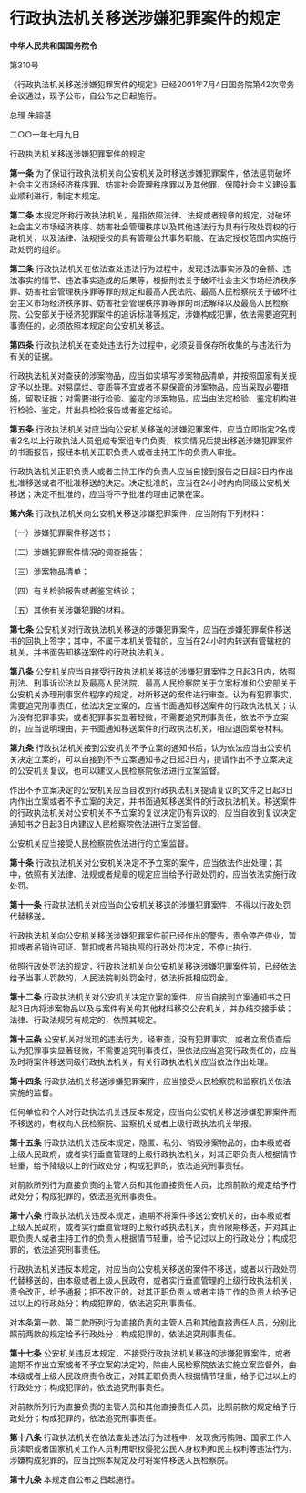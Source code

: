 # 行政执法机关移送涉嫌犯罪案件的规定

**中华人民共和国国务院令**

第310号

《行政执法机关移送涉嫌犯罪案件的规定》已经2001年7月4日国务院第42次常务会议通过，现予公布，自公布之日起施行。

总理 朱镕基

二○○一年七月九日

行政执法机关移送涉嫌犯罪案件的规定

**第一条** 为了保证行政执法机关向公安机关及时移送涉嫌犯罪案件，依法惩罚破坏社会主义市场经济秩序罪、妨害社会管理秩序罪以及其他罪，保障社会主义建设事业顺利进行，制定本规定。

**第二条** 本规定所称行政执法机关，是指依照法律、法规或者规章的规定，对破坏社会主义市场经济秩序、妨害社会管理秩序以及其他违法行为具有行政处罚权的行政机关，以及法律、法规授权的具有管理公共事务职能、在法定授权范围内实施行政处罚的组织。

**第三条** 行政执法机关在依法查处违法行为过程中，发现违法事实涉及的金额、违法事实的情节、违法事实造成的后果等，根据刑法关于破坏社会主义市场经济秩序罪、妨害社会管理秩序罪等罪的规定和最高人民法院、最高人民检察院关于破坏社会主义市场经济秩序罪、妨害社会管理秩序罪等罪的司法解释以及最高人民检察院、公安部关于经济犯罪案件的追诉标准等规定，涉嫌构成犯罪，依法需要追究刑事责任的，必须依照本规定向公安机关移送。

**第四条** 行政执法机关在查处违法行为过程中，必须妥善保存所收集的与违法行为有关的证据。

行政执法机关对查获的涉案物品，应当如实填写涉案物品清单，并按照国家有关规定予以处理。对易腐烂、变质等不宜或者不易保管的涉案物品，应当采取必要措施，留取证据；对需要进行检验、鉴定的涉案物品，应当由法定检验、鉴定机构进行检验、鉴定，并出具检验报告或者鉴定结论。

**第五条** 行政执法机关对应当向公安机关移送的涉嫌犯罪案件，应当立即指定2名或者2名以上行政执法人员组成专案组专门负责，核实情况后提出移送涉嫌犯罪案件的书面报告，报经本机关正职负责人或者主持工作的负责人审批。

行政执法机关正职负责人或者主持工作的负责人应当自接到报告之日起3日内作出批准移送或者不批准移送的决定。决定批准的，应当在24小时内向同级公安机关移送；决定不批准的，应当将不予批准的理由记录在案。

**第六条** 行政执法机关向公安机关移送涉嫌犯罪案件，应当附有下列材料：

（一）涉嫌犯罪案件移送书；

（二）涉嫌犯罪案件情况的调查报告；

（三）涉案物品清单；

（四）有关检验报告或者鉴定结论；

（五）其他有关涉嫌犯罪的材料。

**第七条** 公安机关对行政执法机关移送的涉嫌犯罪案件，应当在涉嫌犯罪案件移送书的回执上签字；其中，不属于本机关管辖的，应当在24小时内转送有管辖权的机关，并书面告知移送案件的行政执法机关。

**第八条** 公安机关应当自接受行政执法机关移送的涉嫌犯罪案件之日起3日内，依照刑法、刑事诉讼法以及最高人民法院、最高人民检察院关于立案标准和公安部关于公安机关办理刑事案件程序的规定，对所移送的案件进行审查。认为有犯罪事实，需要追究刑事责任，依法决定立案的，应当书面通知移送案件的行政执法机关；认为没有犯罪事实，或者犯罪事实显著轻微，不需要追究刑事责任，依法不予立案的，应当说明理由，并书面通知移送案件的行政执法机关，相应退回案卷材料。

**第九条** 行政执法机关接到公安机关不予立案的通知书后，认为依法应当由公安机关决定立案的，可以自接到不予立案通知书之日起3日内，提请作出不予立案决定的公安机关复议，也可以建议人民检察院依法进行立案监督。

作出不予立案决定的公安机关应当自收到行政执法机关提请复议的文件之日起3日内作出立案或者不予立案的决定，并书面通知移送案件的行政执法机关。移送案件的行政执法机关对公安机关不予立案的复议决定仍有异议的，应当自收到复议决定通知书之日起3日内建议人民检察院依法进行立案监督。

公安机关应当接受人民检察院依法进行的立案监督。

**第十条** 行政执法机关对公安机关决定不予立案的案件，应当依法作出处理；其中，依照有关法律、法规或者规章的规定应当给予行政处罚的，应当依法实施行政处罚。

**第十一条** 行政执法机关对应当向公安机关移送的涉嫌犯罪案件，不得以行政处罚代替移送。

行政执法机关向公安机关移送涉嫌犯罪案件前已经作出的警告，责令停产停业，暂扣或者吊销许可证、暂扣或者吊销执照的行政处罚决定，不停止执行。

依照行政处罚法的规定，行政执法机关向公安机关移送涉嫌犯罪案件前，已经依法给予当事人罚款的，人民法院判处罚金时，依法折抵相应罚金。

**第十二条** 行政执法机关对公安机关决定立案的案件，应当自接到立案通知书之日起3日内将涉案物品以及与案件有关的其他材料移交公安机关，并办结交接手续；法律、行政法规另有规定的，依照其规定。

**第十三条** 公安机关对发现的违法行为，经审查，没有犯罪事实，或者立案侦查后认为犯罪事实显著轻微，不需要追究刑事责任，但依法应当追究行政责任的，应当及时将案件移送同级行政执法机关，有关行政执法机关应当依法作出处理。

**第十四条** 行政执法机关移送涉嫌犯罪案件，应当接受人民检察院和监察机关依法实施的监督。

任何单位和个人对行政执法机关违反本规定，应当向公安机关移送涉嫌犯罪案件而不移送的，有权向人民检察院、监察机关或者上级行政执法机关举报。

**第十五条** 行政执法机关违反本规定，隐匿、私分、销毁涉案物品的，由本级或者上级人民政府，或者实行垂直管理的上级行政执法机关，对其正职负责人根据情节轻重，给予降级以上的行政处分；构成犯罪的，依法追究刑事责任。

对前款所列行为直接负责的主管人员和其他直接责任人员，比照前款的规定给予行政处分；构成犯罪的，依法追究刑事责任。

**第十六条** 行政执法机关违反本规定，逾期不将案件移送公安机关的，由本级或者上级人民政府，或者实行垂直管理的上级行政执法机关，责令限期移送，并对其正职负责人或者主持工作的负责人根据情节轻重，给予记过以上的行政处分；构成犯罪的，依法追究刑事责任。

行政执法机关违反本规定，对应当向公安机关移送的案件不移送，或者以行政处罚代替移送的，由本级或者上级人民政府，或者实行垂直管理的上级行政执法机关，责令改正，给予通报；拒不改正的，对其正职负责人或者主持工作的负责人给予记过以上的行政处分；构成犯罪的，依法追究刑事责任。

对本条第一款、第二款所列行为直接负责的主管人员和其他直接责任人员，分别比照前两款的规定给予行政处分；构成犯罪的，依法追究刑事责任。

**第十七条** 公安机关违反本规定，不接受行政执法机关移送的涉嫌犯罪案件，或者逾期不作出立案或者不予立案的决定的，除由人民检察院依法实施立案监督外，由本级或者上级人民政府责令改正，对其正职负责人根据情节轻重，给予记过以上的行政处分；构成犯罪的，依法追究刑事责任。

对前款所列行为直接负责的主管人员和其他直接责任人员，比照前款的规定给予行政处分；构成犯罪的，依法追究刑事责任。

**第十八条** 行政执法机关在依法查处违法行为过程中，发现贪污贿赂、国家工作人员渎职或者国家机关工作人员利用职权侵犯公民人身权利和民主权利等违法行为，涉嫌构成犯罪的，应当比照本规定及时将案件移送人民检察院。

**第十九条** 本规定自公布之日起施行。
